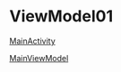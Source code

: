 # ViewModel01

[MainActivity](https://github.com/ExamplesKotlin/ViewModel01/blob/master/app/src/main/java/com/example/viewmodel01/MainActivity.kt)

[MainViewModel](https://github.com/ExamplesKotlin/ViewModel01/blob/master/app/src/main/java/com/example/viewmodel01/MainViewModel.kt)
